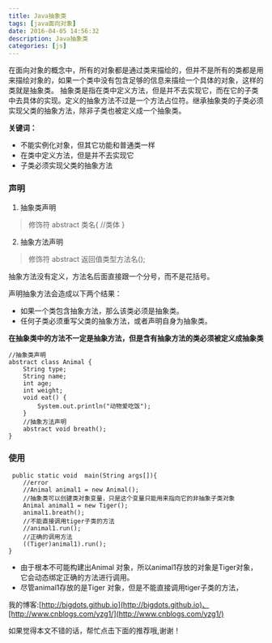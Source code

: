 ```yaml
---
title: Java抽象类
tags: [java面向对象]
date: 2016-04-05 14:56:32
description: Java抽象类
categories: [js]
---
```



在面向对象的概念中，所有的对象都是通过类来描绘的，但并不是所有的类都是用来描绘对象的，如果一个类中没有包含足够的信息来描绘一个具体的对象，这样的类就是抽象类。
抽象类是指在类中定义方法，但是并不去实现它，而在它的子类中去具体的实现。定义的抽象方法不过是一个方法占位符。继承抽象类的子类必须实现父类的抽象方法，除非子类也被定义成一个抽象类。

<!-- more -->

**关键词：**
+ 不能实例化对象，但其它功能和普通类一样
+ 在类中定义方法，但是并不去实现它
+ 子类必须实现父类的抽象方法


### 声明
1. 抽象类声明
> 修饰符 abstract 类名{
//类体
}

2. 抽象方法声明
> 修饰符 abstract 返回值类型方法名();

抽象方法没有定义，方法名后面直接跟一个分号，而不是花括号。

声明抽象方法会造成以下两个结果：
+ 如果一个类包含抽象方法，那么该类必须是抽象类。
+ 任何子类必须重写父类的抽象方法，或者声明自身为抽象类。

**在抽象类中的方法不一定是抽象方法，但是含有抽象方法的类必须被定义成抽象类**

```
//抽象类声明
abstract class Animal {
    String type;
    String name;
    int age;
    int weight;
    void eat() {
        System.out.println("动物爱吃饭");
    }
    //抽象方法声明
    abstract void breath();
}

```
### 使用
```
 public static void  main(String args[]){
    //error
    //Animal animal1 = new Animal();
    //抽象类可以创建类对象变量，只是这个变量只能用来指向它的非抽象子类对象
    Animal animal1 = new Tiger();
    animal1.breath();
    //不能直接调用tiger子类的方法
    //animal1.run();
    //正确的调用方法
    ((Tiger)animal1).run();
}
```

+ 由于根本不可能构建出Animal 对象，所以animal1存放的对象是Tiger对象，它会动态绑定正确的方法进行调用。
+ 尽管animal1存放的是Tiger 对象，但是不能直接调用tiger子类的方法，






















我的博客:[http://bigdots.github.io](http://bigdots.github.io)、[http://www.cnblogs.com/yzg1/](http://www.cnblogs.com/yzg1/)

如果觉得本文不错的话，帮忙点击下面的推荐哦,谢谢！
